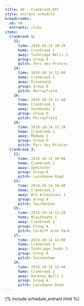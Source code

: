 ```yaml
---
title: U8 - Cranbrook RFC
style: entrant_schedule
breadcrumbs:
  u8: U8
  entrants: clubs
items:
  Cranbrook 1:
    12:
      time: 2018-10-14 10:20
      home: Cranbrook 1
      away: Tunbridge Wells 2
      group: Group D
      pitch: Parc des Princes
    14:
      time: 2018-10-14 11:00
      home: Cranbrook 1
      away: Gravesend
      group: Group D
      pitch: Murrayfield
    16:
      time: 2018-10-14 11:40
      home: Cranbrook 1
      away: Sevenoaks 2
      group: Group D
      pitch: Murrayfield
    18:
      time: 2018-10-14 12:20
      home: Cranbrook 1
      away: Medway 2
      group: Group D
      pitch: Parc des Princes
  Cranbrook 2:
    11:
      time: 2018-10-14 10:00
      home: Cranbrook 2
      away: Upminster
      group: Group A
      pitch: Lansdowne Road
    13:
      time: 2018-10-14 10:40
      home: Cranbrook 2
      away: Old Alleynians 1
      group: Group A
      pitch: Twickenham
    15:
      time: 2018-10-14 11:20
      home: Blackheath 1
      away: Cranbrook 2
      group: Group A
      pitch: Cardiff Arms Park
    17:
      time: 2018-10-14 12:00
      home: Cranbrook 2
      away: Tonbridge Judds 1
      group: Group A
      pitch: Twickenham
    19:
      time: 2018-10-14 12:40
      home: Cranbrook 2
      away: Hackney Bulls 1
      group: Group A
      pitch: Lansdowne Road
---
```


{% include schedule_entrant.html %}
